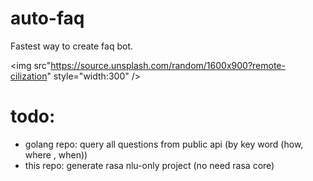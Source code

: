 # auto-faq
Fastest way to create faq bot.

<img src"https://source.unsplash.com/random/1600x900?remote-cilization" style="width:300" />

# todo:
  - golang repo: query all questions from public api (by key word (how, where , when))
  - this repo: generate rasa nlu-only project (no need rasa core)

